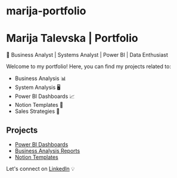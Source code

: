 # marija-portfolio
# Marija Talevska | Portfolio
🚀 Business Analyst | Systems Analyst | Power BI | Data Enthusiast

Welcome to my portfolio! Here, you can find my projects related to:
- Business Analysis 📊
- System Analysis 🖥️
- Power BI Dashboards 📈
- Notion Templates 📂
- Sales Strategies 💼

## Projects
- [Power BI Dashboards](https://github.com/marijatalevska/powerbi-dashboards)
- [Business Analysis Reports](https://github.com/marijatalevska/business-analysis-projects)
- [Notion Templates](https://github.com/marijatalevska/notion-templates)

Let's connect on [LinkedIn](https://linkedin.com/in/marija-talevska) 💡
